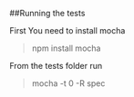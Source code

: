 ##Running the tests


First You need to install mocha
> npm install mocha



From the tests folder run 
> mocha -t 0 -R spec



